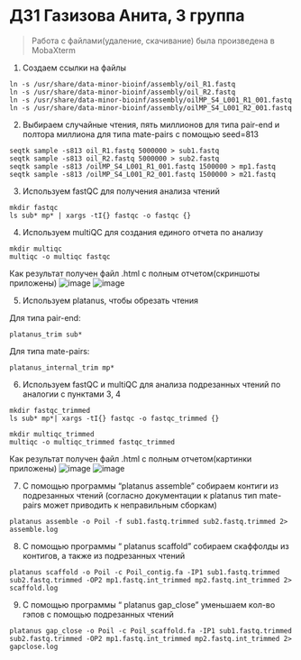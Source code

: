 # ДЗ1 Газизова Анита, 3 группа
>Работа с файлами(удаление, скачивание) была произведена в MobaXterm
1. Создаем ссылки на файлы 
```
ln -s /usr/share/data-minor-bioinf/assembly/oil_R1.fastq
ln -s /usr/share/data-minor-bioinf/assembly/oil_R2.fastq
ln -s /usr/share/data-minor-bioinf/assembly/oilMP_S4_L001_R1_001.fastq
ln -s /usr/share/data-minor-bioinf/assembly/oilMP_S4_L001_R2_001.fastq
```
2. Выбираем случайные чтения, пять миллионов для типа pair-end и полтора миллиона для типа mate-pairs с помощью seed=813
```
seqtk sample -s813 oil_R1.fastq 5000000 > sub1.fastq
seqtk sample -s813 oil_R2.fastq 5000000 > sub2.fastq
seqtk sample -s813 /oilMP_S4_L001_R1_001.fastq 1500000 > mp1.fastq
seqtk sample -s813 /oilMP_S4_L001_R2_001.fastq 1500000 > m21.fastq
```

3. Используем fastQC для получения анализа чтений
```
mkdir fastqc
ls sub* mp* | xargs -tI{} fastqc -o fastqc {}
```

4. Используем multiQC для создания единого отчета по анализу
```
mkdir multiqc
multiqc -o multiqc fastqc
```
Как результат получен файл .html с полным отчетом(скриншоты приложены)
![image](https://user-images.githubusercontent.com/96356442/193862199-a025b2a8-2861-468c-824c-92006efbb0a1.png)
![image](https://user-images.githubusercontent.com/96356442/193863003-2b0e8f96-67d4-4c3c-8fc8-2044e557f3a1.png)


5. Используем platanus, чтобы обрезать чтения

Для типа pair-end:
```
platanus_trim sub*
```
Для типа mate-pairs:
```
platanus_internal_trim mp*
```

6. Используем fastQC и multiQC для анализа подрезанных чтений по аналогии с пунктами 3, 4
```
mkdir fastqc_trimmed
ls sub* mp*| xargs -tI{} fastqc -o fastqc_trimmed {}
```
```
mkdir multiqc_trimmed
multiqc -o multiqc_trimmed fastqc_trimmed
```
Как результат получен файл .html с полным отчетом(картинки приложены)
![image](https://user-images.githubusercontent.com/96356442/193863538-29000721-d4a0-41fa-a328-704a9e8d9bb0.png)
![image](https://user-images.githubusercontent.com/96356442/193863805-c04835f0-edaa-476e-909d-4692a4834e92.png)

7. С помощью программы “platanus assemble” собираем контиги из подрезанных чтений (согласно документации к platanus тип mate-pairs может приводить к неправильным сборкам)
```
platanus assemble -o Poil -f sub1.fastq.trimmed sub2.fastq.trimmed 2> assemble.log
```
8. С помощью программы “ platanus scaffold” собираем скаффолды из контигов, а также из подрезанных чтений
```
platanus scaffold -o Poil -c Poil_contig.fa -IP1 sub1.fastq.trimmed sub2.fastq.trimmed -OP2 mp1.fastq.int_trimmed mp2.fastq.int_trimmed 2> scaffold.log
```
9. С помощью программы “ platanus gap_close” уменьшаем кол-во гэпов с помощью подрезанных чтений
```
platanus gap_close -o Poil -c Poil_scaffold.fa -IP1 sub1.fastq.trimmed sub2.fastq.trimmed -OP2 mp1.fastq.int_trimmed mp2.fastq.int_trimmed 2> gapclose.log
```


